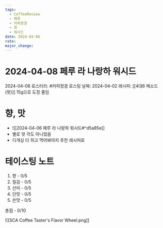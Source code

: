 ```yaml
---
tags:
  - CoffeeReview
  - 페루
  - 커피정경
  - 핫
  - 워시드
date: 2024-04-08
rate: 
major_change:
---
```

# 2024-04-08 페루 라 나랑하 워시드
2024-04-08
로스터리: #커피정경 
로스팅 날짜: 2024-04-02
레시피: [[4대6 메소드 (핫)]] 15g으로 도징 줄임
# 향, 맛
- ![[2024-04-06 페루 라 나랑하 워시드#^d5a85e]]
- 별로 핫 각도 아니었음
- 디개싱 더 하고 먹어봐야지 추천 레시피로
# 테이스팅 노트
1. 향 - 0/5
2. 질감 - 0/5
3. 산미 - 0/5
4. 단맛 - 0/5
5. 쓴맛 - 0/5

총점 - 0/10



![[SCA Coffee Taster's Flavor Wheel.png]]
